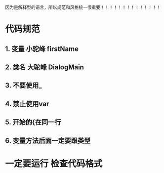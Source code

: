 因为是解释型的语言，所以规范和风格统一很重要！！！！！！！！！！！！！！
# 代码规范

## 1. 变量 小驼峰 firstName

## 2. 类名 大驼峰 DialogMain

## 3. 不要使用_

## 4. 禁止使用var

## 5. 开始的{在同一行

## 6. 变量方法后面一定要跟类型

# 一定要运行 检查代码格式
